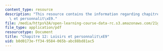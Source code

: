 ```yaml
---
content_type: resource
description: "This resource contains the information regarding chapitre 12 loisirs\
  \ et personnalit\xE9."
file: /media/https%3A/open-learning-course-data-rc.s3.amazonaws.com/21g-302-french-ii-fall-2004/b0d0173eff349584065babc88bd81ac5_MIT21G_302_F04_classe_W.pdf
file_type: application/pdf
resourcetype: Document
title: "Chapitre 12: Loisirs et personnalit\xE9"
uid: b0d0173e-ff34-9584-065b-abc88bd81ac5
---
```

